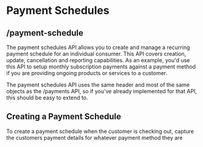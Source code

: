# Payment Schedules

## /payment-schedule

The payment schedules API allows you to create and manage a recurring payment schedule for an individual consumer. This API covers creation, update, cancellation and reporting capabilities. As an example, you'd use this API to setup monthly subscription payments against a payment method if you are providing ongoing products or services to a customer. 

The payment schedules API uses the same header and most of the same objects as the /payments API, so if you've already implemented for that API, this should be easy to extend to.

## Creating a Payment Schedule

To create a payment schedule when the customer is checking out, capture the customers payment details for whatever payment method they are 



